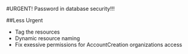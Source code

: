 #URGENT!
Password in database security!!!

##Less Urgent
* Tag the resources
* Dynamic resource naming
* Fix exessive permissions for AccountCreation organizations access